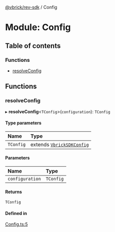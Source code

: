 [@vbrick/rev-sdk](../README.md) / Config

# Module: Config

## Table of contents

### Functions

- [resolveConfig](Config.md#resolveconfig)

## Functions

### resolveConfig

▸ **resolveConfig**<`TConfig`\>(`configuration`): `TConfig`

#### Type parameters

| Name | Type |
| :------ | :------ |
| `TConfig` | extends [`VbrickSDKConfig`](../interfaces/VbrickSDK.VbrickSDKConfig.md) |

#### Parameters

| Name | Type |
| :------ | :------ |
| `configuration` | `TConfig` |

#### Returns

`TConfig`

#### Defined in

[Config.ts:5](https://github.com/vbrick/rev-sdk-js/blob/fe11467/src/Config.ts#L5)
